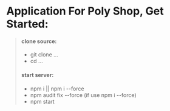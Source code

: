 # Application For Poly Shop, Get Started:
>
> #### clone source:
> - git clone ...
> - cd ...
> #### start server:
> - npm i || npm i --force
> - npm audit fix --force (if use npm i --force)
> - npm start